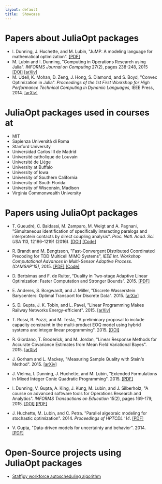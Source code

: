 ```yaml
---
layout: default
title:  Showcase
---
```


# Papers about JuliaOpt packages
- I. Dunning, J. Huchette, and M. Lubin, "JuMP: A modeling language for mathematical optimization". <a href="http://www.optimization-online.org/DB_FILE/2015/04/4891.pdf">[PDF]</a>
- M. Lubin and I. Dunning, "Computing in Operations Research using Julia". <i>INFORMS Journal on Computing</i> 27(2), pages 238-248, 2015 <a href="http://dx.doi.org/10.1287/ijoc.2014.0623">[DOI]</a> <a href="http://arxiv.org/abs/1312.1431">[arXiv]</a>
- M. Udell, K. Mohan, D. Zeng, J. Hong, S. Diamond, and S. Boyd, "Convex Optimization in Julia". <i>Proceedings of the 1st First Workshop for High Performance Technical Computing in Dynamic Languages</i>, IEEE Press, 2014. <a href="http://arxiv.org/abs/1410.4821">[arXiv]</a>


# JuliaOpt packages used in courses at
- MIT
- Sapienza Università di Roma
- Stanford University
- Universidad Carlos III de Madrid
- Université catholique de Louvain
- Université de Liège
- University at Buffalo
- University of Iowa
- University of Southern California
- University of South Florida
- University of Wisconsin, Madison
- Virginia Commonwealth University

# Papers using JuliaOpt packages
- T. Gueudré, C. Baldassi, M. Zamparo, M. Weigt and A. Pagnani,
  "Simultaneous identification of specifically interacting paralogs and interprotein contacts by direct coupling analysis".
  <i>Proc. Natl. Acad. Sci. USA</i> 113, 12186–12191 (2016).
  <a href="http://dx.doi.org/10.1073/pnas.1607570113">[DOI]</a>
  <a href="https://github.com/Mirmu/ParalogMatching.jl">[Code]</a>

- R. Brandt and M. Bengtsson, "Fast-Convergent Distributed Coordinated Precoding for TDD Multicell MIMO Systems",
<i>IEEE Int. Workshop Computational Advances in Multi-Sensor Adaptive Process. (CAMSAP'15)</i>, 2015.
<a href="http://kth.diva-portal.org/smash/get/diva2:861877/FULLTEXT01.pdf">[PDF]</a>
<a href="https://github.com/rasmusbrandt/FastConvergentCoordinatedPrecoding.jl">[Code]</a>

- D. Bertsimas and F. de Ruiter, "Duality in Two-stage Adaptive Linear Optimization: Faster Computation and Stronger Bounds". 2015. <a href="http://www.optimization-online.org/DB_FILE/2015/08/5053.pdf">[PDF]</a>

- E. Anderes, S. Borgwardt, and J. Miller, "Discrete Wasserstein Barycenters: Optimal Transport for Discrete Data". 2015. <a href="http://arxiv.org/abs/1507.07218">[arXiv]</a>

- S. D. Gupta, J. K. Tobin, and L. Pavel, "Linear Programming Makes Railway Networks Energy-efficient". 2015. <a href="http://arxiv.org/abs/1506.08243">[arXiv]</a>

- T. Rossi, R. Pozzi, and M. Testa, "A preliminary proposal to include capacity constraint in the multi-product EOQ model using hybrid systems and integer linear programming". 2015. <a href="http://dx.doi.org/10.1109/IEOM.2015.7093735">[DOI]</a>

- R. Giordano, T. Broderick, and M. Jordan,
"Linear Response Methods for Accurate Covariance Estimates from Mean Field Variational Bayes". 2015.
<a href="http://arxiv.org/abs/1506.04088">[arXiv]</a>

- J. Gorham and L. Mackey,
"Measuring Sample Quality with Stein's Method". 2015.
<a href="http://arxiv.org/abs/1506.03039">[arXiv]</a>

- J. Vielma, I. Dunning, J. Huchette, and M. Lubin,
"Extended Formulations in Mixed Integer Conic Quadratic Programming". 2015.
<a href="http://web.mit.edu/jvielma/www/publications/Extended-Formulations-in-Mixed-Integer-Conic.pdf">[PDF]</a>

- I. Dunning, V. Gupta, A. King, J. Kung, M. Lubin, and J. Silberholz, "A course on advanced software tools for Operations Research and Analytics". <i>INFORMS Transactions on Education</i> 15(2), pages 169-179, 2015. <a href="http://dx.doi.org/10.1287/ited.2014.0131">[DOI]</a> <a href="http://josilber.scripts.mit.edu/IAPEducationPaperDistribute.pdf">[PDF]</a>

- J. Huchette, M. Lubin, and C. Petra.
"Parallel algebraic modeling for stochastic optimization". 2014.
<i>Proceedings of HPTCDL '14</i>.
<a href="http://www.mcs.anl.gov/~petra/papers/StochJuMP.pdf">[PDF]</a>

- V. Gupta, "Data-driven models for uncertainty and behavior". 2014. <a href="http://hdl.handle.net/1721.1/91301">[PDF]</a>

# Open-Source projects using JuliaOpt packages

- [Staffjoy workforce autoscheduling algorithm](https://github.com/staffjoy/autoscheduler)

